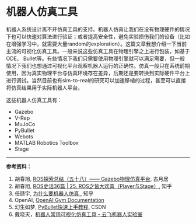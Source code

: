 # 机器人仿真工具
机器人系统设计离不开仿真工具的支持。机器人仿真让我们在没有物理硬件的情况下也可以快速对算法进行验证；或者提高安全性，避免实验损伤我们的设备（比如在增强学习中，就需要大量random的exploration）。这篇文章我想介绍一下当前主流的可视化仿真工具。一般来说这些仿真工具在物理引擎之上进行包装，如基于ODE、 Bullet等。有些情况下我们只需要使用物理引擎就可以满足需要，但一般情况下我们也想通过可视化平台观察机器人运行的正确性。仿真一般只在系统前期使用，因为真实物理平台与仿真环境存在差异，后期还是要转换到实际硬件平台上进行调试。当然目前也有sim-to-real的研究可以加速移植的过程，甚至可以直接将仿真结果用于实际机器人平台。

这些机器人仿真工具有：

- Gazebo
- V-Rep
- MuJoCo
- PyBullet
- Webots
- MATLAB Robotics Toolbox
- Stage

---
 
**参考资料：**

1. 胡春旭, [ROS探索总结（五十八）—— Gazebo物理仿真平台]( https://www.guyuehome.com/2256), 古月居
2. 胡春旭, [ROS史话36篇 | 25. ROS之皆大欢喜（Player与Stage）](https://zhuanlan.zhihu.com/p/74552944), 知乎
3. 任赜宇, [为什么要机器人仿真 ](https://www.zhihu.com/question/356929288/answer/913298986), 知乎
4. OpenAI, [OpenAI Gym Documentation](https://gym.openai.com/docs/)
5. 幻生如梦, [PyBullet快速上手教程](https://blog.csdn.net/yingyue20141003/article/details/89044438), CSDN
6. 戴晓天，[机器人常用可视化仿真工具 - 云飞机器人实验室](https://www.yfworld.com/?p=5453)

